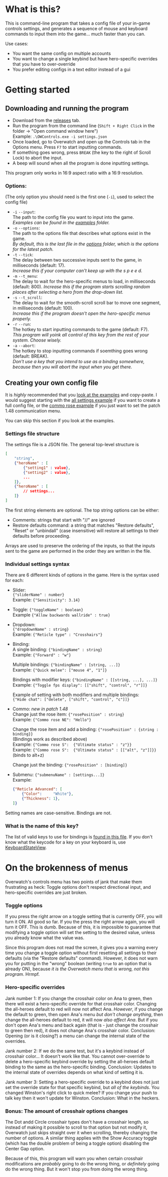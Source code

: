 What is this?
=============

This is command-line program that takes a config file of your in-game controls settings, and generates a sequence of mouse and keyboard commands to input them into the game... much faster than you can.

Use cases:

 - You want the same config on multiple accounts
 - You want to change a single keybind but have hero-specific overrides that you have to over-override
 - You prefer editing configs in a text editor instead of a gui
 
Getting started
===============

Downloading and running the program
-----------------------------------

 - Download from the [releases](/releases) tab.  
 - Run the program from the command line (`Shift + Right Click` in the folder -> "Open command window here")  
   Example: `.\OWControls.exe -i settings.json`
 - Once loaded, go to Overwatch and open up the Controls tab in the Options menu. Press `F7` to start inputting commands.
 - If something goes wrong, press `BREAK` (the key to the right of Scroll Lock) to abort the input.
 - A beep will sound when all the program is done inputting settings.
 
This program only works in 16:9 aspect ratio with a 16:9 resolution.


### Options:

(The only option you should need is the first one (`-i`), used to select the config file)

 - `-i` `--input`:  
    The path to the config file you want to input into the game.  
    *Examples can be found in the [examples](/tree/master/examples) folder.*
 - `-o` `--options`:  
    The path to the options file that describes what options exist in the game.  
    *By default, this is the last file in the [options](/tree/master/options) folder, which is the options for the latest patch.*
 - `-t` `--tick`:  
    The delay between two successive inputs sent to the game, in milliseconds (default: 17).  
    *Increase this if your computer can't keep up with the s p e e d.*
 - `-m` `--t_menu`:  
    The delay to wait for the hero-specific menus to load, in milliseconds (default: 800).
    *Increase this if the program starts scrolling random places after selecting a hero from the drop-down list.*
 - `-s` `--t_scroll`:  
    The delay to wait for the smooth-scroll scroll bar to move one segment, in milliseconds (default: 100).  
    *Increase this if the program doesn't open the hero-specific menus properly.*
 - `-r` `--run`:  
    The hotkey to start inputting commands to the game (default: F7).  
    *This program will yoink all control of this key from the rest of your system. Choose wisely.*
 - `-a` `--abort`:  
    The hotkey to stop inputting commands if soemthing goes wrong (default: BREAK).  
    *Don't use a key that you intend to use as a binding somewhere, because then you will abort the input when you get there.*

 
Creating your own config file
-----------------------------

It is *highly* recommended that you [look at the examples](/tree/master/examples) and copy-paste. I would suggest starting with the [all settings example](/blob/master/examples/all_settings.json) if you want to create a full config file, or the [commo rose example](/blob/master/examples/battlefield_commorose.1.48.json) if you just want to set the patch 1.48 communication menu.

You can skip this section if you look at the examples.

### Settings file structure

The settings file is a JSON file. The general top-level structure is
```json
[
    "string",
    {"heroName" : [
        {"setting1" : value},
        {"setting2" : value},
        ...
    ]},
    {"heroName" : [
        // settings...
    ]}
]
```
The first string elements are optional. The top string options can be either:
 - Comments: strings that start with "//" are ignored
 - Restore defaults command: a string that matches "Restore defaults", "Reset" or "unbindall" (case insensitive) will restore all settings to their defaults before proceeding.
 
Arrays are used to preserve the ordering of the inputs, so that the inputs sent to the game are performed in the order they are written in the file.

### Individual settings syntax

There are 6 different kinds of options in the game. Here is the syntax used for each:

 - Slider:  
    `{"sliderName" : number}`  
    Example: `{"Sensitivity": 3.14}`
    
 - Toggle:
    `{"toggleName" : boolean}`  
    Example `{"Allow backwards wallride" : true}`
    
 - Dropdown:  
    `{"dropdownName" : string}`  
    Example: `{"Reticle type" : "Crosshairs"}`
    
 - Binding:  
    A single binding: `{"bindingName" : string}`  
    Example: `{"Forward" : "w"}`  
      
    Multiple bindings: `{"bindingName" : [string, ...]}`  
    Example: `{"Quick melee": ["mouse 4", "1"]}`  
    
    Bindings with modifier keys: `{"bindingName" : [[string, ...], ...]}`  
    Example: `{"Toggle fps display": [["shift", "control", "r"]]}`  
    
    Example of setting with both modifiers and multiple bindings:  
    `{"Hide chat": ["delete", ["shift", "control", "c"]]}`  
    
 - Commo: *new in patch 1.48*  
    Change just the rose item: `{"rosePosition" : string}`  
    Example: `{"Commo rose NE": "Hello"}`  
    
    Change the rose item and add a binding: `{"rosePosition" : {string : binding}}`  
    (Bindings work as described above)  
    Example: `{"Commo rose S":  {"Ultimate status" : "z"}}`  
    Example: `{"Commo rose S":  {"Ultimate status" : [["alt", "z"]]}}`  (binds to alt+z)  
    
    Change just the binding: `{"rosePosition" : [binding]}`  
    
 - Submenu:
    `{"submenuName" : [settings...]}`  
    Example: 
    ```json
    {"Reticle Advanced": [
        {"Color":     "White"},
        {"Thickness": 1},
    ]}
    ```
    
Setting names are case-sensitive. Bindings are not.

### What is the name of this key?

The list of valid keys to use for bindings is [found in this file](/blob/master/keycodes.d). If you don't know what the keycode for a key on your keyboard is, use [KeyboardStateView](https://www.nirsoft.net/utils/keyboard_state_view.html).

On the brokenness of menus
==========================

Overwatch's controls menu has two points of jank that make them frustrating as heck: Toggle options don't respect directional input, and hero-specific overrides are just broken.

### Toggle options

If you press the right arrow on a toggle setting that is currently OFF, you will turn it ON. All good so far. If you the press the right arrow again, you will turn it OFF. This is dumb. Because of this, it is impossible to guarantee that modifying a toggle option will set the setting to the desired value, unless you already know what the value was. 

Since this program does not read the screen, it gives you a warning every time you change a toggle option without first resetting all settings to their defaults (via the "Restore defaults" command). However, it does not warn you for putting in the "wrong" boolean (writing `true` to an option that is already ON), because *it is the Overwatch menu that is wrong, not this program*. Hrmpf.

### Hero-specific overrides

Jank number 1: If you change the crosshair color on Ana to green, then there will exist a hero-specific override for that crosshair color. Changing the all-heroes default to red will now not affect Ana. *However*, if you change the default to green, then open Ana's menu *but don't change anything*, then change the all-heroes default to red, it will now *also affect Ana*. But if you don't open Ana's menu and back again (that is - just change the crosshair to green then red), it does not change Ana's crosshair color. Conclusion: Opening (or is it closing?) a menu can change the internal state of the overrides.

Jank number 2: If we do the same test, but it's a keybind instead of crosshair color... It doesn't work like that. You cannot over-override to delete a hero-specific keybind override by setting the all-heroes default binding to the same as the hero-specific binding. Conclusion: Updates to the internal state of overrides depends on what kind of setting it is.

Jank number 3: Setting a hero-specific override to a keybind does not just set the override state for that specific keybind, but *all of the keybinds*. You changed Winston's right click to quick melee? If you change your push to talk key then it won't update for Winston. Conclusion: What in the heckers.

### Bonus: The amount of crosshair options changes

The Dot andd Circle crosshair types don't have a crosshair length, so instead of making it possible to scroll to that option but not modify it, Overwatch just skips straight over it when scrolling, thereby changing the number of options. A similar thing applies with the Show Accuracy toggle (which has the double problem of being a toggle option) disabling the Center Gap option.

Because of this, this program will warn you when certain crosshair modifications are *probably* going to do the wrong thing, or *definitely* going do the wrong thing. But it won't stop you from doing the wrong thing.







































